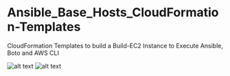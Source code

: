 # Ansible_Base_Hosts_CloudFormation-Templates
CloudFormation Templates to build a Build-EC2 Instance to Execute Ansible, Boto and AWS CLI

![alt text](http://www.cirrushq.com/wp-content/uploads/2017/01/aws-cloudformation.png)
![alt text](https://1.bp.blogspot.com/-RtQqjTheiAE/Vz1ZWlErZoI/AAAAAAAAA_4/rmf5tZsO0Hs-MUyyi5KqrhILw7fpk8gZQCLcB/s1600/boto3.png)
